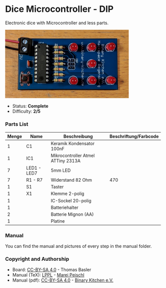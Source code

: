 # Dice Microcontroller - DIP
Electronic dice with Microcontroller and less parts.

<img src="manual/images/IMG_20180630_210727.jpg" width=400px alt="DiceMC DIP">

- Status: **Complete**
- Difficulty: **2/5**

### Parts List

| Menge | Name            | Beschreibung                       | Beschriftung/Farbcode |
|-------|-----------------|------------------------------------|-----------------------|
| 1     | C1              | Keramik Kondensator 100nF          |                       |
| 1     | IC1             | Mikrocontroller Atmel ATTiny 2313A |                       |
| 7     | LED1 - LED7     | 5mm LED                            |                       |
| 7     | R1 - R7         | Widerstand 82 Ohm                  | 470                   |
| 1     | S1              | Taster                             |                       |
| 1     | X1              | Klemme 2-polig                     |                       |
| 1     |                 | IC-Sockel 20-polig                 |                       |
| 1     |                 | Batteriehalter                     |                       |
| 2     |                 | Batterie Mignon (AA)               |                       |
| 1     |                 | Platine                            |                       |

### Manual
You can find the manual and pictures of every step in the manual folder.

### Copyright and Authorship
- Board: [CC-BY-SA 4.0](https://creativecommons.org/licenses/by-sa/4.0/) - Thomas Basler
- Manual (TeX): [LPPL](https://www.latex-project.org/lppl.txt) - [Marei Peischl](https://peitex.de)
- Manual (pdf): [CC-BY-SA 4.0](https://creativecommons.org/licenses/by-sa/4.0/) - [Binary Kitchen e.V.](https://www.binary-kitchen.de)

